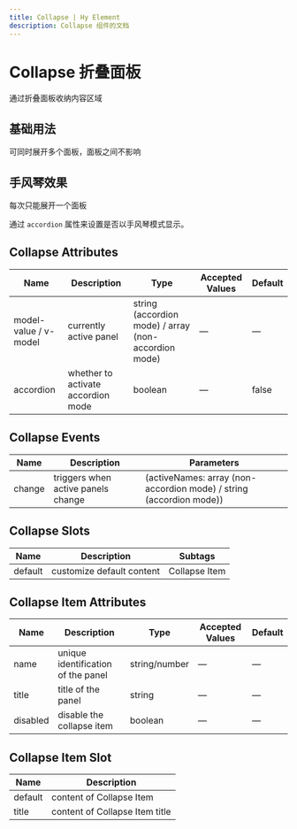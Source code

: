 ```yaml
---
title: Collapse | Hy Element
description: Collapse 组件的文档
---
```


# Collapse 折叠面板

通过折叠面板收纳内容区域

## 基础用法

可同时展开多个面板，面板之间不影响

<preview path="../demo/Collapse/Basic.vue" title="基础用法" description="Collapse 组件的基础用法"></preview>

## 手风琴效果

每次只能展开一个面板

通过 `accordion` 属性来设置是否以手风琴模式显示。

<preview path="../demo/Collapse/Accordion.vue" title="手风琴效果" description="Collapse 组件的手风琴效果"></preview>

## Collapse Attributes

| Name                  | Description                     | Type                                           | Accepted Values | Default |
| --------------------- | ------------------------------- | ---------------------------------------------- | --------------- | ------- |
| model-value / v-model | currently active panel          | string (accordion mode) / array (non-accordion mode) | —               | —       |
| accordion             | whether to activate accordion mode | boolean                                        | —               | false   |

## Collapse Events
| Name   | Description                     | Parameters                                                 |
| ------ | ------------------------------- | ---------------------------------------------------------- |
| change | triggers when active panels change | (activeNames: array (non-accordion mode) / string (accordion mode)) |

## Collapse Slots
| Name    | Description                | Subtags       |
| ------- | -------------------------- | --------------|
| default | customize default content  | Collapse Item |

## Collapse Item Attributes
| Name     | Description                     | Type          | Accepted Values | Default |
| -------- | ------------------------------- | ------------- | --------------- | ------- |
| name     | unique identification of the panel | string/number | —               | —       |
| title    | title of the panel              | string        | —               | —       |
| disabled | disable the collapse item       | boolean       | —               | —       |

## Collapse Item Slot
| Name    | Description                |
| ------- | -------------------------- |
| default | content of Collapse Item   |
| title   | content of Collapse Item title  |


